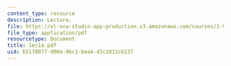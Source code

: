```yaml
---
content_type: resource
description: Lecture.
file: https://ol-ocw-studio-app-production.s3.amazonaws.com/courses/1-963-environmental-engineering-applications-of-geographic-information-systems-fall-2004/b5170077900a9bc1bea4d3c1012c6137_lec1a.pdf
file_type: application/pdf
resourcetype: Document
title: lec1a.pdf
uid: b5170077-900a-9bc1-bea4-d3c1012c6137
---
```


